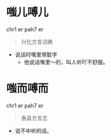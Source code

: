 # 嗤儿㗘儿
chr1 er pah7 er
> 兴化方言词典
- 说话时嘴里带脏字
  - 他说话嘴里～的，叫人听吖不舒服。

# 嗤而㗘而
chr1 er pah7 er
> 泰县方言志
- 说不中听的话。
